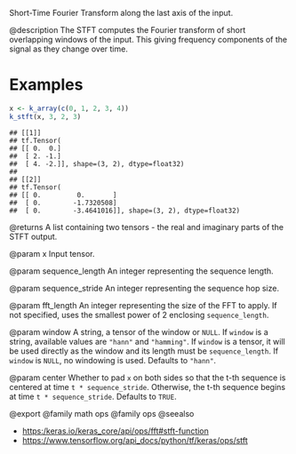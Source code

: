 Short-Time Fourier Transform along the last axis of the input.

@description
The STFT computes the Fourier transform of short overlapping windows of the
input. This giving frequency components of the signal as they change over
time.

# Examples

```r
x <- k_array(c(0, 1, 2, 3, 4))
k_stft(x, 3, 2, 3)
```

```
## [[1]]
## tf.Tensor(
## [[ 0.  0.]
##  [ 2. -1.]
##  [ 4. -2.]], shape=(3, 2), dtype=float32)
##
## [[2]]
## tf.Tensor(
## [[ 0.         0.       ]
##  [ 0.        -1.7320508]
##  [ 0.        -3.4641016]], shape=(3, 2), dtype=float32)
```

@returns
A list containing two tensors - the real and imaginary parts of the
STFT output.

@param x
Input tensor.

@param sequence_length
An integer representing the sequence length.

@param sequence_stride
An integer representing the sequence hop size.

@param fft_length
An integer representing the size of the FFT to apply. If not
specified, uses the smallest power of 2 enclosing `sequence_length`.

@param window
A string, a tensor of the window or `NULL`. If `window` is a
string, available values are `"hann"` and `"hamming"`. If `window`
is a tensor, it will be used directly as the window and its length
must be `sequence_length`. If `window` is `NULL`, no windowing is
used. Defaults to `"hann"`.

@param center
Whether to pad `x` on both sides so that the t-th sequence is
centered at time `t * sequence_stride`. Otherwise, the t-th sequence
begins at time `t * sequence_stride`. Defaults to `TRUE`.

@export
@family math ops
@family ops
@seealso
+ <https:/keras.io/keras_core/api/ops/fft#stft-function>
+ <https://www.tensorflow.org/api_docs/python/tf/keras/ops/stft>

